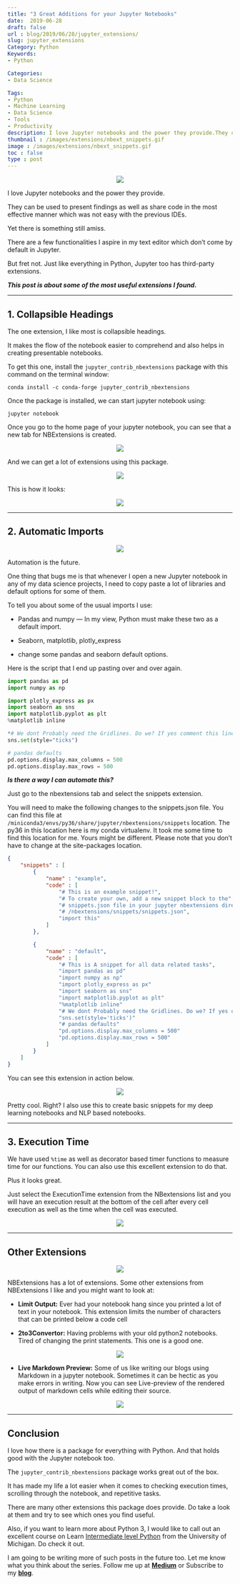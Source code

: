 ```yaml
---
title: "3 Great Additions for your Jupyter Notebooks"
date:  2019-06-28
draft: false
url : blog/2019/06/28/jupyter_extensions/
slug: jupyter_extensions
Category: Python
Keywords:
- Python

Categories:
- Data Science

Tags:
- Python
- Machine Learning
- Data Science
- Tools
- Productivity
description: I love Jupyter notebooks and the power they provide.They can be used to present findings as well as share code in the most effective manner which was not easy with the previous IDEs.Yet there is something still amiss.There are a few functionalities I aspire in my text editor which don’t come by default in Jupyter.But fret not. Just like everything in Python, Jupyter too has third-party extensions. This post is about some of the most useful extensions I found.
thumbnail : /images/extensions/nbext_snippets.gif
image : /images/extensions/nbext_snippets.gif
toc : false
type : post
---
```



<div style="margin-top: 9px; margin-bottom: 10px;">
<center><img src="/images/extensions/start.png""></center>
</div>

I love Jupyter notebooks and the power they provide.

They can be used to present findings as well as share code in the most effective manner which was not easy with the previous IDEs.

Yet there is something still amiss.

There are a few functionalities I aspire in my text editor which don’t come by default in Jupyter.

But fret not. Just like everything in Python, Jupyter too has third-party extensions.

***This post is about some of the most useful extensions I found.***

---

## 1. Collapsible Headings

The one extension, I like most is collapsible headings.

It makes the flow of the notebook easier to comprehend and also helps in creating presentable notebooks.

To get this one, install the `jupyter_contrib_nbextensions` package with this command on the terminal window:

    conda install -c conda-forge jupyter_contrib_nbextensions

Once the package is installed, we can start jupyter notebook using:

    jupyter notebook

Once you go to the home page of your jupyter notebook, you can see that a new tab for NBExtensions is created.

<div style="margin-top: 9px; margin-bottom: 10px;">
<center><img src="/images/extensions/jupyter.png""></center>
</div>

And we can get a lot of extensions using this package.

<div style="margin-top: 9px; margin-bottom: 10px;">
<center><img src="/images/extensions/nbext.png""></center>
</div>

This is how it looks:

<div style="margin-top: 9px; margin-bottom: 10px;">
<center><img src="/images/extensions/nbextension_collapsible.gif""></center>
</div>

---

## 2. Automatic Imports

<div style="margin-top: 9px; margin-bottom: 10px;">
<center><img src="/images/extensions/auto.jpeg""></center>
</div>

Automation is the future.

One thing that bugs me is that whenever I open a new Jupyter notebook in any of my data science projects, I need to copy paste a lot of libraries and default options for some of them.

To tell you about some of the usual imports I use:

* Pandas and numpy — In my view, Python must make these two as a default import.

* Seaborn, matplotlib, plotly_express

* change some pandas and seaborn default options.

Here is the script that I end up pasting over and over again.
```py
import pandas as pd
import numpy as np

import plotly_express as px
import seaborn as sns
import matplotlib.pyplot as plt
%matplotlib inline

*# We dont Probably need the Gridlines. Do we? If yes comment this line*
sns.set(style="ticks")

# pandas defaults
pd.options.display.max_columns = 500
pd.options.display.max_rows = 500
```
***Is there a way I can automate this?***

Just go to the nbextensions tab and select the snippets extension.

You will need to make the following changes to the snippets.json file. You can find this file at `/miniconda3/envs/py36/share/jupyter/nbextensions/snippets` location. The py36 in this location here is my conda virtualenv. It took me some time to find this location for me. Yours might be different. Please note that you don’t have to change at the site-packages location.

```json
{
    "snippets" : [
        {
            "name" : "example",
            "code" : [
                "# This is an example snippet!",
                "# To create your own, add a new snippet block to the",
                "# snippets.json file in your jupyter nbextensions directory:",
                "# /nbextensions/snippets/snippets.json",
                "import this"
            ]
        },

        {
            "name" : "default",
            "code" : [
                "# This is A snippet for all data related tasks",
                "import pandas as pd"
                "import numpy as np"
                "import plotly_express as px"
                "import seaborn as sns"
                "import matplotlib.pyplot as plt"
                "%matplotlib inline"
                "# We dont Probably need the Gridlines. Do we? If yes comment this line"
                "sns.set(style='ticks')"
                "# pandas defaults"
                "pd.options.display.max_columns = 500"
                "pd.options.display.max_rows = 500"
            ]
        }
    ]
}
```

You can see this extension in action below.

<div style="margin-top: 9px; margin-bottom: 10px;">
<center><img src="/images/extensions/nbext_snippets.gif""></center>
</div>

Pretty cool. Right? I also use this to create basic snippets for my deep learning notebooks and NLP based notebooks.

---

## 3. Execution Time

We have used `%time` as well as decorator based timer functions to measure time for our functions. You can also use this excellent extension to do that.

Plus it looks great.

Just select the ExecutionTime extension from the NBextensions list and you will have an execution result at the bottom of the cell after every cell execution as well as the time when the cell was executed.

<div style="margin-top: 9px; margin-bottom: 10px;">
<center><img src="/images/extensions/time.png""></center>
</div>

---

## Other Extensions

<div style="margin-top: 9px; margin-bottom: 10px;">
<center><img src="/images/extensions/others.jpeg""></center>
</div>

NBExtensions has a lot of extensions. Some other extensions from NBExtensions I like and you might want to look at:

* **Limit Output:** Ever had your notebook hang since you printed a lot of text in your notebook. This extension limits the number of characters that can be printed below a code cell

* **2to3Convertor:** Having problems with your old python2 notebooks. Tired of changing the print statements. This one is a good one.

<div style="margin-top: 9px; margin-bottom: 10px;">
<center><img src="/images/extensions/demo_2to3.gif""></center>
</div>

* **Live Markdown Preview:** Some of us like writing our blogs using Markdown in a jupyter notebook. Sometimes it can be hectic as you make errors in writing. Now you can see Live-preview of the rendered output of markdown cells while editing their source.

<div style="margin-top: 9px; margin-bottom: 10px;">
<center><img src="/images/extensions/markdownpreview.gif""></center>
</div>

---

## Conclusion

I love how there is a package for everything with Python. And that holds good with the Jupyter notebook too.

The `jupyter_contrib_nbextensions` package works great out of the box.

It has made my life a lot easier when it comes to checking execution times, scrolling through the notebook, and repetitive tasks.

There are many other extensions this package does provide. Do take a look at them and try to see which ones you find useful.

Also, if you want to learn more about Python 3, I would like to call out an excellent course on Learn [Intermediate level Python](https://coursera.pxf.io/0JMOOY) from the University of Michigan. Do check it out.

I am going to be writing more of such posts in the future too. Let me know what you think about the series. Follow me up at [**Medium**](https://mlwhiz.medium.com/) or Subscribe to my [**blog**](mlwhiz.com).
